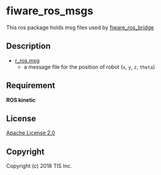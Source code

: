 # fiware_ros_msgs
This ros package holds msg files used by [fiware_ros_bridge](https://github.com/ryo-ma/fiware_ros_bridge)

## Description

* [r_ros.msg](/msg/r_pos.msg)
    * a message file for the position of robot (`x`, `y`, `z`, `theta`)

## Requirement

**ROS kinetic**

## License

[Apache License 2.0](/LICENSE)

## Copyright
Copyright (c) 2018 TIS Inc.
